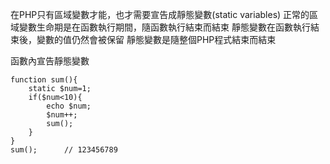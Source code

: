 在PHP只有區域變數才能，也才需要宣告成靜態變數(static variables)
正常的區域變數生命期是在函數執行期間，隨函數執行結束而結束
靜態變數在函數執行結束後，變數的值仍然會被保留
靜態變數是隨整個PHP程式結束而結束

函數內宣告靜態變數
```
function sum(){
	static $num=1;
	if($num<10){
		echo $num;	
		$num++;
		sum();
	}
}
sum();		// 123456789
```